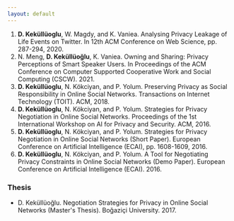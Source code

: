 ```yaml
---
layout: default
---
```

1.  **D. Keküllüoglu**, W. Magdy, and K. Vaniea. Analysing Privacy Leakage of Life Events on Twitter.
In 12th ACM Conference on Web Science, pp. 287-294, 2020.
1.  N. Meng, **D. Keküllüoğlu**, K. Vaniea. Owning and Sharing: Privacy Perceptions of Smart Speaker Users. 
In Proceedings of the ACM Conference on Computer Supported Cooperative Work and Social Computing (CSCW). 2021.
1.  **D. Keküllüoglu**, N. Kökciyan, and P. Yolum. Preserving Privacy as Social Responsibility
in Online Social Networks. Transactions on Internet Technology (TOIT).
ACM, 2018.
1.  **D. Keküllüoglu**, N. Kökciyan, and P. Yolum. Strategies for Privacy Negotiation in
Online Social Networks. Proceedings of the 1st International Workshop on AI for
Privacy and Security. ACM, 2016.
1.  **D. Keküllüoglu**, N. Kökciyan, and P. Yolum. Strategies for Privacy Negotiation in Online
Social Networks (Short Paper). European Conference on Artificial Intelligence
(ECAI), pp. 1608-1609, 2016.
1.  **D. Keküllüoglu**, N. Kökciyan, and P. Yolum. A Tool for Negotiating Privacy
Constraints in Online Social Networks (Demo Paper). European Conference on
Artificial Intelligence (ECAI). 2016.

### Thesis
* D. Keküllüoğlu. Negotiation Strategies for Privacy in Online Social Networks (Master's Thesis).
Boğaziçi University. 2017.
